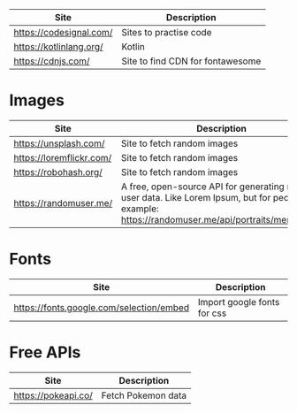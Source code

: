| Site                    | Description                      |
| ----------------------- | -------------------------------- |
| https://codesignal.com/ | Sites to practise code           |
| https://kotlinlang.org/ | Kotlin                           |
| https://cdnjs.com/      | Site to find CDN for fontawesome |

# Images

| Site                     | Description                                                                                                                                        |
| ------------------------ | -------------------------------------------------------------------------------------------------------------------------------------------------- |
| https://unsplash.com/    | Site to fetch random images                                                                                                                        |
| https://loremflickr.com/ | Site to fetch random images                                                                                                                        |
| https://robohash.org/    | Site to fetch random images                                                                                                                        |
| https://randomuser.me/   | A free, open-source API for generating random user data. Like Lorem Ipsum, but for people. example: https://randomuser.me/api/portraits/men/30.jpg |

# Fonts

| Site                                     | Description                 |
| ---------------------------------------- | --------------------------- |
| https://fonts.google.com/selection/embed | Import google fonts for css |

# Free APIs

| Site                | Description        |
| ------------------- | ------------------ |
| https://pokeapi.co/ | Fetch Pokemon data |
